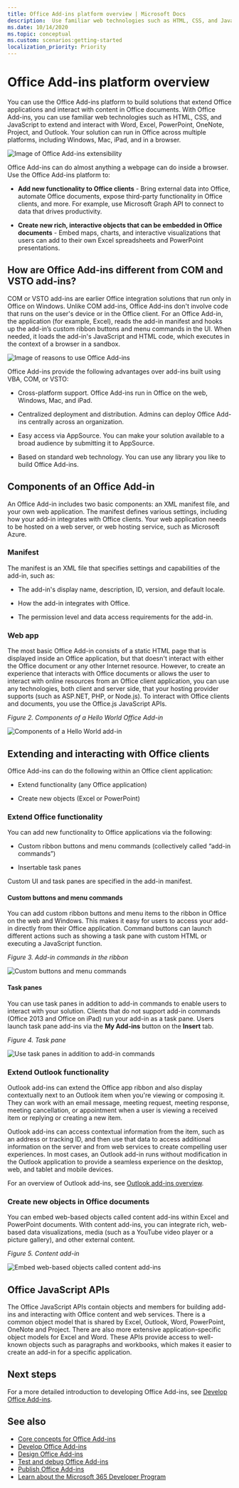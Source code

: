 ```yaml
---
title: Office Add-ins platform overview | Microsoft Docs
description:  Use familiar web technologies such as HTML, CSS, and JavaScript to extend and interact with Word, Excel, PowerPoint, OneNote, Project, and Outlook.
ms.date: 10/14/2020
ms.topic: conceptual
ms.custom: scenarios:getting-started
localization_priority: Priority
---
```


# Office Add-ins platform overview

You can use the Office Add-ins platform to build solutions that extend Office applications and interact with content in Office documents. With Office Add-ins, you can use familiar web technologies such as HTML, CSS, and JavaScript to extend and interact with Word, Excel, PowerPoint, OneNote, Project, and Outlook. Your solution can run in Office across multiple platforms, including Windows, Mac, iPad, and in a browser.

![Image of Office Add-ins extensibility](../images/addins-overview.png)

Office Add-ins can do almost anything a webpage can do inside a browser. Use the Office Add-ins platform to:

-  **Add new functionality to Office clients** - Bring external data into Office, automate Office documents, expose third-party functionality in Office clients, and more. For example, use Microsoft Graph API to connect to data that drives productivity.

-  **Create new rich, interactive objects that can be embedded in Office documents** - Embed maps, charts, and interactive visualizations that users can add to their own Excel spreadsheets and PowerPoint presentations.

## How are Office Add-ins different from COM and VSTO add-ins?

COM or VSTO add-ins are earlier Office integration solutions that run only in Office on Windows. Unlike COM add-ins, Office Add-ins don't involve code that runs on the user's device or in the Office client. For an Office Add-in, the application (for example, Excel), reads the add-in manifest and hooks up the add-in’s custom ribbon buttons and menu commands in the UI. When needed, it loads the add-in's JavaScript and HTML code, which executes in the context of a browser in a sandbox.

![Image of reasons to use Office Add-ins](../images/why.png)

Office Add-ins provide the following advantages over add-ins built using VBA, COM, or VSTO:

- Cross-platform support. Office Add-ins run in Office on the web, Windows, Mac, and iPad.

- Centralized deployment and distribution. Admins can deploy Office Add-ins centrally across an organization.

- Easy access via AppSource. You can make your solution available to a broad audience by submitting it to AppSource.

- Based on standard web technology. You can use any library you like to build Office Add-ins.

## Components of an Office Add-in

An Office Add-in includes two basic components: an XML manifest file, and your own web application. The manifest defines various settings, including how your add-in integrates with Office clients. Your web application needs to be hosted on a web server, or web hosting service, such as Microsoft Azure.

### Manifest

The manifest is an XML file that specifies settings and capabilities of the add-in, such as:

- The add-in's display name, description, ID, version, and default locale.

- How the add-in integrates with Office.  

- The permission level and data access requirements for the add-in.

### Web app

The most basic Office Add-in consists of a static HTML page that is displayed inside an Office application, but that doesn't interact with either the Office document or any other Internet resource. However, to create an experience that interacts with Office documents or allows the user to interact with online resources from an Office client application, you can use any technologies, both client and server side, that your hosting provider supports (such as ASP.NET, PHP, or Node.js). To interact with Office clients and documents, you use the Office.js JavaScript APIs.

*Figure 2. Components of a Hello World Office Add-in*

![Components of a Hello World add-in](../images/about-addins-componentshelloworldoffice.png)

## Extending and interacting with Office clients

Office Add-ins can do the following within an Office client application:

-  Extend functionality (any Office application)

-  Create new objects (Excel or PowerPoint)
 
### Extend Office functionality

You can add new functionality to Office applications via the following:  

-  Custom ribbon buttons and menu commands (collectively called “add-in commands”)

-  Insertable task panes

Custom UI and task panes are specified in the add-in manifest.  

#### Custom buttons and menu commands  

You can add custom ribbon buttons and menu items to the ribbon in Office on the web and Windows. This makes it easy for users to access your add-in directly from their Office application. Command buttons can launch different actions such as showing a task pane with custom HTML or executing a JavaScript function.  

*Figure 3. Add-in commands in the ribbon*

![Custom buttons and menu commands](../images/about-addins-addincommands.png)

#### Task panes  

You can use task panes in addition to add-in commands to enable users to interact with your solution. Clients that do not support add-in commands (Office 2013 and Office on iPad) run your add-in as a task pane. Users launch task pane add-ins via the **My Add-ins** button on the **Insert** tab.

*Figure 4. Task pane*

![Use task panes in addition to add-in commands](../images/about-addins-taskpane.png)

### Extend Outlook functionality

Outlook add-ins can extend the Office app ribbon and also display contextually next to an Outlook item when you're viewing or composing it. They can work with an email message, meeting request, meeting response, meeting cancellation, or appointment when a user is viewing a received item or replying or creating a new item. 

Outlook add-ins can access contextual information from the item, such as an address or tracking ID, and then use that data to access additional information on the server and from web services to create compelling user experiences. In most cases, an Outlook add-in runs without modification in the Outlook application to provide a seamless experience on the desktop, web, and tablet and mobile devices.

For an overview of Outlook add-ins, see [Outlook add-ins overview](../outlook/outlook-add-ins-overview.md).

### Create new objects in Office documents

You can embed web-based objects called content add-ins within Excel and PowerPoint documents. With content add-ins, you can integrate rich, web-based data visualizations, media (such as a YouTube video player or a picture gallery), and other external content.

*Figure 5. Content add-in*

![Embed web-based objects called content add-ins](../images/about-addins-contentaddin.png)

## Office JavaScript APIs

The Office JavaScript APIs contain objects and members for building add-ins and interacting with Office content and web services. There is a common object model that is shared by Excel, Outlook, Word, PowerPoint, OneNote and Project. There are also more extensive application-specific object models for Excel and Word. These APIs provide access to well-known objects such as paragraphs and workbooks, which makes it easier to create an add-in for a specific application.

## Next steps

For a more detailed introduction to developing Office Add-ins, see [Develop Office Add-ins](../develop/develop-overview.md).

## See also

- [Core concepts for Office Add-ins](../overview/core-concepts-office-add-ins.md)
- [Develop Office Add-ins](../develop/develop-overview.md)
- [Design Office Add-ins](../design/add-in-design.md)
- [Test and debug Office Add-ins](../testing/test-debug-office-add-ins.md)
- [Publish Office Add-ins](../publish/publish.md)
- [Learn about the Microsoft 365 Developer Program](https://developer.microsoft.com/microsoft-365/dev-program)
